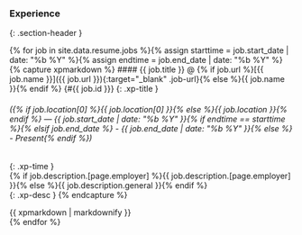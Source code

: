 ### Experience
{: .section-header }
<div id="xp-section" class="xp-section-class">
{% for job in site.data.resume.jobs %}{% assign starttime = job.start_date | date: "%b %Y" %}{% assign endtime = job.end_date | date: "%b %Y" %}{% capture xpmarkdown %}
#### {{ job.title }} @ {% if job.url %}[{{ job.name }}]({{ job.url }}){:target="_blank" .job-url}{% else %}{{ job.name }}{% endif %} {#{{ job.id }}}
{: .xp-title }  

###### ({% if job.location[0] %}{{ job.location[0] }}{% else %}{{ job.location }}{% endif %} — {{ job.start_date | date: "%b %Y" }}{% if endtime == starttime %}{% elsif job.end_date %} - {{ job.end_date | date: "%b %Y" }}{% else %} - Present{% endif %})
{: .xp-time }  
{% if job.description.[page.employer] %}{{ job.description.[page.employer] }}{% else %}{{ job.description.general }}{% endif %}  
{: .xp-desc }
{% endcapture %}<div id='{{ job.id | append: "-div" }}' class='xp-entry-class'>{{ xpmarkdown | markdownify }}</div>{% endfor %}
</div>